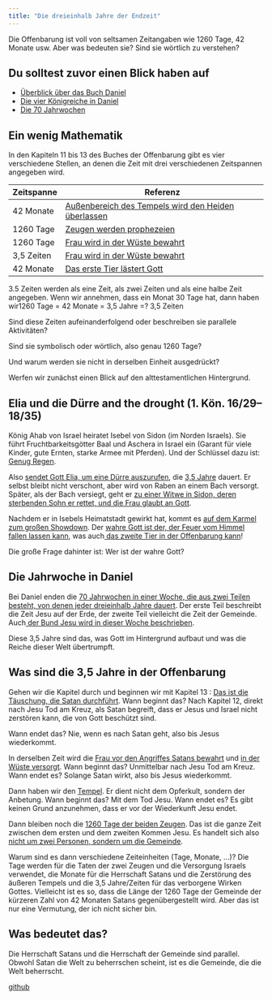 ```yaml
---
title: "Die dreieinhalb Jahre der Endzeit"
---
```



Die Offenbarung ist voll von seltsamen Zeitangaben wie 1260 Tage, 42 Monate usw. Aber was bedeuten sie? Sind sie wörtlich zu verstehen?


## Du solltest zuvor einen Blick haben auf

<a name="7ed9"></a>
- [Überblick über das Buch Daniel](../../../bible/daniel/expl/the-book-of-daniel/index.html)
- [Die vier Königreiche in Daniel](../../../bible/daniel/expl/the-four-kingdoms-in-daniel/index.html)
- [Die 70 Jahrwochen](../../../bible/daniel/expl/the-70-year-weeks/index.html)



## Ein wenig Mathematik

<a name="472b"></a>
In den Kapiteln 11 bis 13 des Buches der Offenbarung gibt es vier verschiedene Stellen, an denen die Zeit mit drei verschiedenen Zeitspannen angegeben wird.


| Zeitspanne | Referenz |
|------------|----------|
| 42 Monate | [Außenbereich des Tempels wird den Heiden überlassen](https://www.bibleserver.com/SLT/Offenbarung11%2C2) |
| 1260 Tage | [Zeugen werden prophezeien](https://www.bibleserver.com/SLT/Offenbarung11%2C3) |
| 1260 Tage | [Frau wird in der Wüste bewahrt](https://www.bibleserver.com/SLT/Offenbarung12%2C6) |
| 3,5 Zeiten | [Frau wird in der Wüste bewahrt](https://www.bibleserver.com/SLT/Offenbarung12%2C14) |
| 42 Monate | [Das erste Tier lästert Gott](https://www.bibleserver.com/SLT/Offenbarung13%2C5) |

3.5 Zeiten werden als eine Zeit, als zwei Zeiten und als eine halbe Zeit angegeben. Wenn wir annehmen, dass ein Monat 30 Tage hat, dann haben wir1260 Tage = 42 Monate = 3,5 Jahre =? 3,5 Zeiten

Sind diese Zeiten aufeinanderfolgend oder beschreiben sie parallele Aktivitäten?

Sind sie symbolisch oder wörtlich, also genau 1260 Tage?

Und warum werden sie nicht in derselben Einheit ausgedrückt?

Werfen wir zunächst einen Blick auf den alttestamentlichen Hintergrund.


## Elia und die Dürre and the drought (1. Kön. 16/29–18/35)

<a name="2b28"></a>
König Ahab von Israel heiratet Isebel von Sidon (im Norden Israels). Sie führt Fruchtbarkeitsgötter Baal und Aschera in Israel ein (Garant für viele Kinder, gute Ernten, starke Armee mit Pferden). Und der Schlüssel dazu ist: [Genug Regen](https://www.bibleserver.com/SLT/1.K%C3%B6nige17%2C8).

Also [sendet Gott Elia, um eine Dürre auszurufen](https://www.bibleserver.com/SLT/1.K%C3%B6nige17%2C1), die [3,5 Jahre](https://www.bibleserver.com/SLT/Lukas4%2C25) dauert. Er selbst bleibt nicht verschont, aber wird von Raben an einem Bach versorgt. Später, als der Bach versiegt, geht er [zu einer Witwe in Sidon, deren sterbenden Sohn er rettet, und die Frau glaubt an Gott](https://www.bibleserver.com/SLT/1.K%C3%B6nige17%2C6-24).

Nachdem er in Isebels Heimatstadt gewirkt hat, kommt es [auf dem Karmel zum großen Showdown](https://www.bibleserver.com/SLT/1.K%C3%B6nige18%2C16-46). Der [wahre Gott ist der, der Feuer vom Himmel fallen lassen kann](https://www.bibleserver.com/SLT/1.K%C3%B6nige18%2C24), was auch[ das zweite Tier in der Offenbarung kann](https://www.bibleserver.com/SLT/Offenbarung13%2C13)!

Die große Frage dahinter ist: Wer ist der wahre Gott?


## Die Jahrwoche in Daniel

<a name="8ed0"></a>
Bei Daniel enden die [70 Jahrwochen in einer Woche, die aus zwei Teilen besteht, von denen jeder dreieinhalb Jahre dauert](../../../bible/daniel/expl/the-70-year-weeks/index.html). Der erste Teil beschreibt die Zeit Jesu auf der Erde, der zweite Teil vielleicht die Zeit der Gemeinde. Auch[ der Bund Jesu wird in dieser Woche beschrieben](https://www.bibleserver.com/SLT/Daniel9%2C27).

Diese 3,5 Jahre sind das, was Gott im Hintergrund aufbaut und was die Reiche dieser Welt übertrumpft.


## Was sind die 3,5 Jahre in der Offenbarung

<a name="1f16"></a>
Gehen wir die Kapitel durch und beginnen wir mit Kapitel 13 : [Das ist die Täuschung, die Satan durchführt](../../../content/beasts/expl/the-nature-of-the-beast-in-the-book-of-revelation/index.html). Wann beginnt das? Nach Kapitel 12, direkt nach Jesu Tod am Kreuz, als Satan begreift, dass er Jesus und Israel nicht zerstören kann, die von Gott beschützt sind.

Wann endet das? Nie, wenn es nach Satan geht, also bis Jesus wiederkommt.

In derselben Zeit wird die [Frau vor den Angriffes Satans bewahrt](https://www.bibleserver.com/SLT/Offenbarung12%2C6) und [in der Wüste versorgt](https://www.bibleserver.com/SLT/Offenbarung12%2C14). Wann beginnt das? Unmittelbar nach Jesu Tod am Kreuz. Wann endet es? Solange Satan wirkt, also bis Jesus wiederkommt.

Dann haben wir den [Tempel](https://www.bibleserver.com/SLT/Offenbarung11%2C1-2). Er dient nicht dem Opferkult, sondern der Anbetung. Wann beginnt das? Mit dem Tod Jesu. Wann endet es? Es gibt keinen Grund anzunehmen, dass er vor der Wiederkunft Jesu endet.

Dann bleiben noch die [1260 Tage der beiden Zeugen](https://www.bibleserver.com/SLT/Offenbarung11%2C3). Das ist die ganze Zeit zwischen dem ersten und dem zweiten Kommen Jesu. Es handelt sich also [nicht um zwei Personen, sondern um die Gemeinde](../../../content/witnesses/expl/the-two-witnesses/index.html).

Warum sind es dann verschiedene Zeiteinheiten (Tage, Monate, …)? Die Tage werden für die Taten der zwei Zeugen und die Versorgung Israels verwendet, die Monate für die Herrschaft Satans und die Zerstörung des äußeren Tempels und die 3,5 Jahre/Zeiten für das verborgene Wirken Gottes. Vielleicht ist es so, dass die Länge der 1260 Tage der Gemeinde der kürzeren Zahl von 42 Monaten Satans gegenübergestellt wird. Aber das ist nur eine Vermutung, der ich nicht sicher bin.


## Was bedeutet das?

<a name="051a"></a>
Die Herrschaft Satans und die Herrschaft der Gemeinde sind parallel. Obwohl Satan die Welt zu beherrschen scheint, ist es die Gemeinde, die die Welt beherrscht.




[github](https://github.com/revelation-today/revelation-today/blob/main/exampleSite/content/docs/bible/daniel/expl/the-secret-of-the-3-5-years.de.md)
